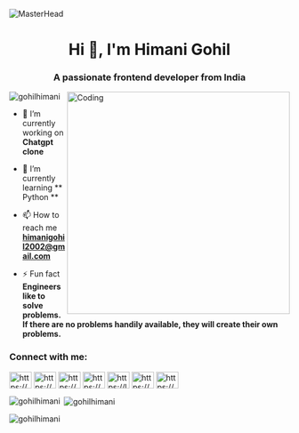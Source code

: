 
![MasterHead](https://user-images.githubusercontent.com/109351602/202650321-7f4da361-f98f-4345-8df4-adf352a11322.gif)
<h1 align="center">Hi 👋, I'm Himani Gohil</h1>
<h3 align="center">A passionate frontend developer from India</h3>

<img align="right" alt="Coding" width="400" src="https://media.tenor.com/-6m2vqRjKDEAAAAi/geek-girl.gif">

<p align="left"> <img src="https://komarev.com/ghpvc/?username=gohilhimani&label=Profile%20views&color=0e75b6&style=flat" alt="gohilhimani" /> </p>

- 🔭 I’m currently working on **Chatgpt clone**

- 🌱 I’m currently learning ** Python **

- 📫 How to reach me **himanigohil2002@gmail.com**

- ⚡ Fun fact **Engineers like to solve problems. If there are no problems handily available, they will create their own problems.**

<h3 align="left">Connect with me:</h3>
<p align="left">
<a href="https://codepen.io/https://codepen.io/gohil-himani" target="blank"><img align="center" src="https://raw.githubusercontent.com/rahuldkjain/github-profile-readme-generator/master/src/images/icons/Social/codepen.svg" alt="https://codepen.io/gohil-himani" height="30" width="40" /></a>
<a href="https://linkedin.com/in/https://www.linkedin.com/in/himani-gohil/" target="blank"><img align="center" src="https://raw.githubusercontent.com/rahuldkjain/github-profile-readme-generator/master/src/images/icons/Social/linked-in-alt.svg" alt="https://www.linkedin.com/in/himani-gohil/" height="30" width="40" /></a>
<a href="https://stackoverflow.com/users/https://stackoverflow.com/users/22579313/4056-himani-gohil" target="blank"><img align="center" src="https://raw.githubusercontent.com/rahuldkjain/github-profile-readme-generator/master/src/images/icons/Social/stack-overflow.svg" alt="https://stackoverflow.com/users/22579313/4056-himani-gohil" height="30" width="40" /></a>
<a href="https://www.hackerrank.com/https://www.hackerrank.com/himanigohil2002" target="blank"><img align="center" src="https://raw.githubusercontent.com/rahuldkjain/github-profile-readme-generator/master/src/images/icons/Social/hackerrank.svg" alt="https://www.hackerrank.com/himanigohil2002" height="30" width="40" /></a>
<a href="https://www.leetcode.com/https://leetcode.com/himanigohil2002/" target="blank"><img align="center" src="https://raw.githubusercontent.com/rahuldkjain/github-profile-readme-generator/master/src/images/icons/Social/leet-code.svg" alt="https://leetcode.com/himanigohil2002/" height="30" width="40" /></a>
<a href="https://auth.geeksforgeeks.org/user/https://auth.geeksforgeeks.org/user/himanigohil2002" target="blank"><img align="center" src="https://raw.githubusercontent.com/rahuldkjain/github-profile-readme-generator/master/src/images/icons/Social/geeks-for-geeks.svg" alt="https://auth.geeksforgeeks.org/user/himanigohil2002" height="30" width="40" /></a>
<a href="https://discord.gg/https://discord.gg/649Ev5Um" target="blank"><img align="center" src="https://raw.githubusercontent.com/rahuldkjain/github-profile-readme-generator/master/src/images/icons/Social/discord.svg" alt="https://discord.gg/649Ev5Um" height="30" width="40" /></a>
</p>

<p><img align="left" src="https://github-readme-stats.vercel.app/api/top-langs?username=gohilhimani&show_icons=true&locale=en&layout=compact" alt="gohilhimani" /></p>

<p>&nbsp;<img align="center" src="https://github-readme-stats.vercel.app/api?username=gohilhimani&show_icons=true&locale=en" alt="gohilhimani" /></p>

<p><img align="center" src="https://github-readme-streak-stats.herokuapp.com/?user=gohilhimani&" alt="gohilhimani" /></p>
